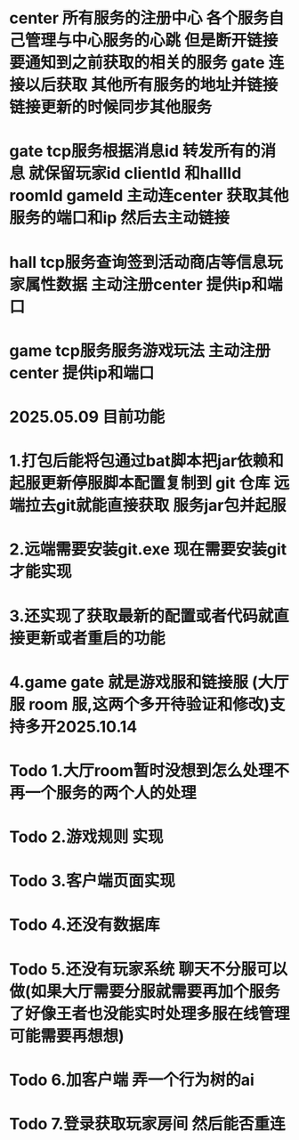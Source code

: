 # center 所有服务的注册中心 各个服务自己管理与中心服务的心跳 但是断开链接要通知到之前获取的相关的服务 gate 连接以后获取 其他所有服务的地址并链接 链接更新的时候同步其他服务

# gate tcp服务根据消息id 转发所有的消息 就保留玩家id clientId 和hallId roomId gameId 主动连center 获取其他服务的端口和ip 然后去主动链接

# hall tcp服务查询签到活动商店等信息玩家属性数据 主动注册center 提供ip和端口

# game tcp服务服务游戏玩法 主动注册center 提供ip和端口

# 2025.05.09 目前功能

# 1.打包后能将包通过bat脚本把jar依赖和起服更新停服脚本配置复制到 git 仓库 远端拉去git就能直接获取 服务jar包并起服

# 2.远端需要安装git.exe 现在需要安装git 才能实现

# 3.还实现了获取最新的配置或者代码就直接更新或者重启的功能

# 4.game gate 就是游戏服和链接服 (大厅服 room 服,这两个多开待验证和修改)支持多开2025.10.14

# Todo 1.大厅room暂时没想到怎么处理不再一个服务的两个人的处理

# Todo 2.游戏规则 实现

# Todo 3.客户端页面实现

# Todo 4.还没有数据库

# Todo 5.还没有玩家系统 聊天不分服可以做(如果大厅需要分服就需要再加个服务了好像王者也没能实时处理多服在线管理 可能需要再想想)

# Todo 6.加客户端 弄一个行为树的ai

# Todo 7.登录获取玩家房间 然后能否重连
